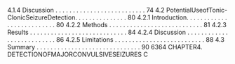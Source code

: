 4.1.4 Discussion . . . . . . . . . . . . . . . . . . . . . . . . . . 74
4.2 PotentialUseofTonic-ClonicSeizureDetection. . . . . . . . . . . . . . . 80
4.2.1 Introduction. . . . . . . . . . . . . . . . . . . . . . . . . . 80
4.2.2 Methods . . . . . . . . . . . . . . . . . . . . . . . . . . . 81
4.2.3 Results . . . . . . . . . . . . . . . . . . . . . . . . . . . . 84
4.2.4 Discussion . . . . . . . . . . . . . . . . . . . . . . . . . . 86
4.2.5 Limitations . . . . . . . . . . . . . . . . . . . . . . . . . . 88
4.3 Summary . . . . . . . . . . . . . . . . . . . . . . . . . . . . . . 90
6364 CHAPTER4. DETECTIONOFMAJORCONVULSIVESEIZURES
C